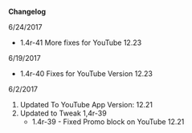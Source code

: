 
**Changelog**

6/24/2017

 - 1.4r-41 More fixes for YouTube 12.23

6/19/2017

 - 1.4r-40 Fixes for YouTube Version 12.23


6/2/2017

1. Updated To YouTube App Version: 12.21
2. Updated to Tweak 1,4r-39
    - 1.4r-39 - Fixed Promo block on YouTube 12.21
